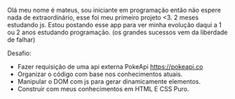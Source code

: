 Olá meu nome é mateus, sou iniciante em programação então não espere nada de extraordinário, esse foi meu primeiro projeto <3.
2 meses estudando js.
Estou postando esse app para ver minha evolução daqui a 1 ou 2 anos estudando programação.
(os grandes sucessos vem da liberdade de falhar)
 
Desafio:
* Fazer requisição de uma api externa PokeApi https://pokeapi.co
* Organizar o código com base nos conhecimentos atuais.
* Manipular o DOM com js para gerar dinamicamente elementos.
* Construir com meus conhecimentos em HTML E CSS Puro.
